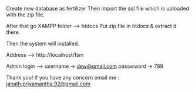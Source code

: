 Create new database as fertilizer 
Then import the sql file which is uploaded with the zip file.

After that go XAMPP folder --> htdocs
Put zip file in htdocs & extract it there.

Then the system will installed.

Address --> http://localhost/fsm

Admin login --> username -> dew@gmail.com
		passwword -> 789

Thank you!
If you have any concern email me : janath.priyamantha.92@gmail.com
